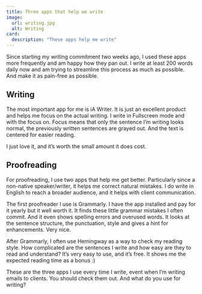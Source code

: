 ```yaml
---
title: Three apps that help we write
image:
  url: writing.jpg
  alt: Writing
card:
  description: "These apps help me write"
---
```

Since starting my writing commitment two weeks ago, I used these apps more frequently and am happy how they pan out. 
I write at least 200 words daily now and am trying to streamline this process as much as possible. And make it as pain-free as possible. 

## Writing
The most important app for me is iA Writer. It is just an excellent product and helps me focus on the actual writing. I write in Fullscreen mode and with the focus on. Focus means that only the sentence I’m writing looks normal, the previously written sentences are grayed out. And the text is centered for easier reading.

I just love it, and it’s worth the small amount it does cost.

## Proofreading
For proofreading, I use two apps that help me get better. Particularly since a non-native speaker/writer, it helps me correct natural mistakes. I do write in English to reach a broader audience, and it helps with client communication. 

The first proofreader I use is Grammarly. I have the app installed and pay for it yearly but it well worth it. 
It finds these little grammar mistakes I often commit. And it even shows spelling errors and overused words. It looks at the sentence structure, the punctuation, style and gives a hint for enhancements. Very nice. 

After Grammarly, I often use Hemingway as a way to check my reading style. How complicated are the sentences I write and how easy are they to read and understand? It’s very easy to use, and it’s free. It shows me the expected reading time as a bonus :)

These are the three apps I use every time I write, event when I’m writing emails to clients. 
You should check them out.
And what do you use for writing?
